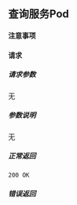 ## 查询服务Pod

#### 注意事项

#### 请求

##### 请求参数

无

##### 参数说明

无

##### 正常返回

```
200 OK
```

##### 错误返回
